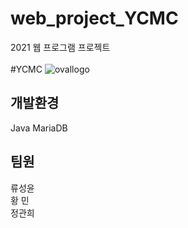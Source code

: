 web_project_YCMC
================
2021 웹 프로그램 프로젝트
<br><br>
#YCMC
![ovallogo](https://user-images.githubusercontent.com/74182484/144334520-1a5da18f-f268-425f-88d2-80d77c6d769b.png)    
## 개발환경  
Java
MariaDB
## 팀원    
류성윤    
황  민    
정관희    
